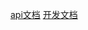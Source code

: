 [api文档](https://www.showdoc.com.cn/128719739414963?page_id=2513235043485226)
[开发文档](https://www.escook.cn/docs-uni-shop/)